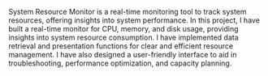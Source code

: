 System Resource Monitor is a real-time monitoring tool to track system resources, offering insights into system performance. In this project, I have built a real-time monitor for CPU, memory, and disk usage, providing insights into system resource consumption. I have implemented data retrieval and presentation functions for clear and efficient resource management. 
I have also designed a user-friendly interface to aid in troubleshooting, performance optimization, and capacity planning.

